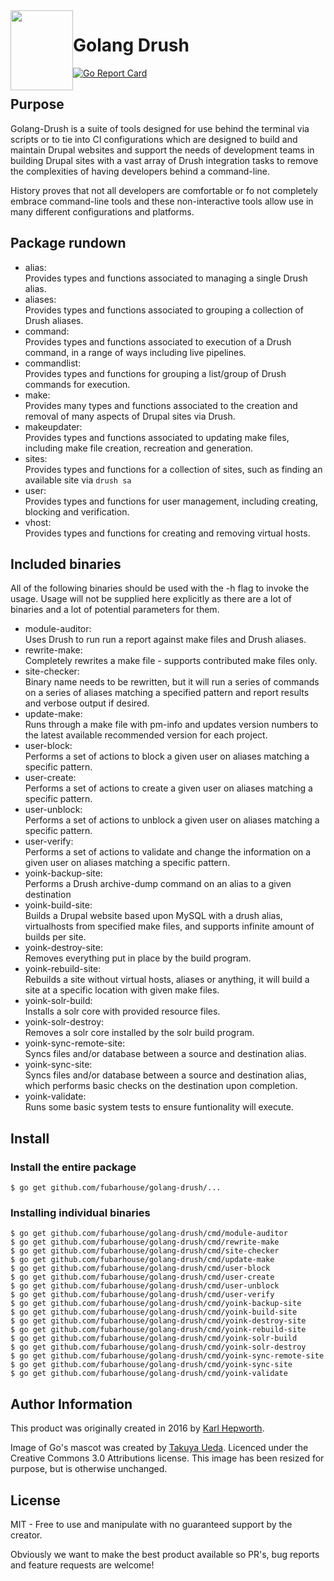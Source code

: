 <img style="float:left" alight="left" height="128px" width="100px" src="https://github.com/fubarhouse/ansible-role-golang/raw/master/gopher.png">

# Golang Drush

[![Go Report Card](https://goreportcard.com/badge/github.com/fubarhouse/golang-drush)](https://goreportcard.com/report/github.com/fubarhouse/golang-drush)

## Purpose

Golang-Drush is a suite of tools designed for use behind the terminal via scripts or to tie into CI configurations which are designed to build and maintain Drupal websites and support the needs of development teams in building Drupal sites with a vast array of Drush integration tasks to remove the complexities of having developers behind a command-line.

History proves that not all developers are comfortable or fo not completely embrace command-line tools and these non-interactive tools allow use in many different configurations and platforms. 

## Package rundown

* alias:  
  Provides types and functions associated to managing a single Drush alias.
* aliases:  
  Provides types and functions associated to grouping a collection of Drush aliases.
* command:  
  Provides types and functions associated to execution of a Drush command, in a range of ways including live pipelines.
* commandlist:  
  Provides types and functions for grouping a list/group of Drush commands for execution.
* make:  
  Provides many types and functions associated to the creation and removal of many aspects of Drupal sites via Drush.
* makeupdater:  
  Provides types and functions associated to updating make files, including make file creation, recreation and generation.
* sites:  
  Provides types and functions for a collection of sites, such as finding an available site via `drush sa`
* user:  
  Provides types and functions for user management, including creating, blocking and verification.
* vhost:  
  Provides types and functions for creating and removing virtual hosts.

## Included binaries

All of the following binaries should be used with the -h flag to invoke the usage. Usage will not be supplied here explicitly as there are a lot of binaries and a lot of potential parameters for them.

* module-auditor:  
  Uses Drush to run run a report against make files and Drush aliases.
* rewrite-make:  
  Completely rewrites a make file - supports contributed make files only.
* site-checker:  
  Binary name needs to be rewritten, but it will run a series of commands on a series of aliases matching a specified pattern and report results and verbose output if desired.
* update-make:  
  Runs through a make file with pm-info and updates version numbers to the latest available recommended version for each project.
* user-block:  
  Performs a set of actions to block a given user on aliases matching a specific pattern.
* user-create:  
  Performs a set of actions to create a given user on aliases matching a specific pattern.
* user-unblock:  
  Performs a set of actions to unblock a given user on aliases matching a specific pattern.
* user-verify:  
  Performs a set of actions to validate and change the information on a given user on aliases matching a specific pattern.
* yoink-backup-site:  
  Performs a Drush archive-dump command on an alias to a given destination
* yoink-build-site:  
  Builds a Drupal website based upon MySQL with a drush alias, virtualhosts from specified make files, and supports infinite amount of builds per site.
* yoink-destroy-site:  
  Removes everything put in place by the build program. 
* yoink-rebuild-site:  
  Rebuilds a site without virtual hosts, aliases or anything, it will build a site at a specific location with given make files.
* yoink-solr-build:  
  Installs a solr core with provided resource files.
* yoink-solr-destroy:  
  Removes a solr core installed by the solr build program.
* yoink-sync-remote-site:  
  Syncs files and/or database between a source and destination alias.
* yoink-sync-site:  
  Syncs files and/or database between a source and destination alias, which performs basic checks on the destination upon completion.
* yoink-validate:  
  Runs some basic system tests to ensure funtionality will execute.

## Install

### Install the entire package
```console
$ go get github.com/fubarhouse/golang-drush/...
```

### Installing individual binaries
```console
$ go get github.com/fubarhouse/golang-drush/cmd/module-auditor
$ go get github.com/fubarhouse/golang-drush/cmd/rewrite-make
$ go get github.com/fubarhouse/golang-drush/cmd/site-checker
$ go get github.com/fubarhouse/golang-drush/cmd/update-make
$ go get github.com/fubarhouse/golang-drush/cmd/user-block
$ go get github.com/fubarhouse/golang-drush/cmd/user-create
$ go get github.com/fubarhouse/golang-drush/cmd/user-unblock
$ go get github.com/fubarhouse/golang-drush/cmd/user-verify
$ go get github.com/fubarhouse/golang-drush/cmd/yoink-backup-site
$ go get github.com/fubarhouse/golang-drush/cmd/yoink-build-site
$ go get github.com/fubarhouse/golang-drush/cmd/yoink-destroy-site
$ go get github.com/fubarhouse/golang-drush/cmd/yoink-rebuild-site
$ go get github.com/fubarhouse/golang-drush/cmd/yoink-solr-build
$ go get github.com/fubarhouse/golang-drush/cmd/yoink-solr-destroy
$ go get github.com/fubarhouse/golang-drush/cmd/yoink-sync-remote-site
$ go get github.com/fubarhouse/golang-drush/cmd/yoink-sync-site
$ go get github.com/fubarhouse/golang-drush/cmd/yoink-validate
```

## Author Information

This product was originally created in 2016 by [Karl Hepworth](https://twitter.com/fubarhouse).

Image of Go's mascot was created by [Takuya Ueda](https://twitter.com/tenntenn). Licenced under the Creative Commons 3.0 Attributions license. This image has been resized for purpose, but is otherwise unchanged.

## License

MIT - Free to use and manipulate with no guaranteed support by the creator.

Obviously we want to make the best product available so PR's, bug reports and feature requests are welcome! 